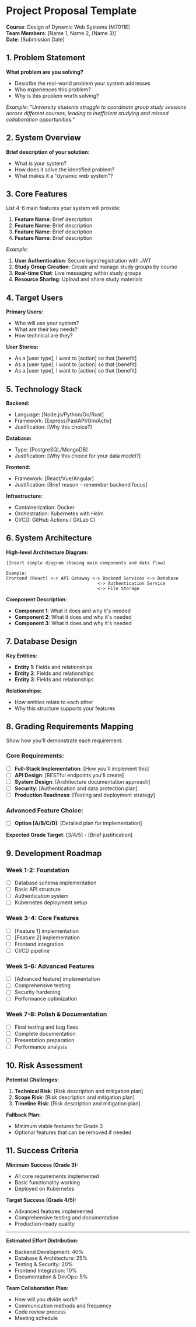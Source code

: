 # Project Proposal Template

**Course**: Design of Dynamic Web Systems (M7011E)  
**Team Members**: [Name 1, Name 2, (Name 3)]  
**Date**: [Submission Date]  

## 1. Problem Statement

**What problem are you solving?**
- Describe the real-world problem your system addresses
- Who experiences this problem?
- Why is this problem worth solving?

*Example: "University students struggle to coordinate group study sessions across different courses, leading to inefficient studying and missed collaboration opportunities."*

## 2. System Overview

**Brief description of your solution:**
- What is your system?
- How does it solve the identified problem?
- What makes it a "dynamic web system"?

## 3. Core Features

List 4-6 main features your system will provide:

1. **Feature Name**: Brief description
2. **Feature Name**: Brief description  
3. **Feature Name**: Brief description
4. **Feature Name**: Brief description

*Example:*
1. **User Authentication**: Secure login/registration with JWT
2. **Study Group Creation**: Create and manage study groups by course
3. **Real-time Chat**: Live messaging within study groups
4. **Resource Sharing**: Upload and share study materials

## 4. Target Users

**Primary Users:**
- Who will use your system?
- What are their key needs?
- How technical are they?

**User Stories:**
- As a [user type], I want to [action] so that [benefit]
- As a [user type], I want to [action] so that [benefit]
- As a [user type], I want to [action] so that [benefit]

## 5. Technology Stack

**Backend:**
- Language: [Node.js/Python/Go/Rust]
- Framework: [Express/FastAPI/Gin/Actix]
- Justification: [Why this choice?]

**Database:**
- Type: [PostgreSQL/MongoDB]  
- Justification: [Why this choice for your data model?]

**Frontend:**
- Framework: [React/Vue/Angular]
- Justification: [Brief reason - remember backend focus]

**Infrastructure:**
- Containerization: Docker
- Orchestration: Kubernetes with Helm
- CI/CD: GitHub Actions / GitLab CI

## 6. System Architecture

**High-level Architecture Diagram:**
```
[Insert simple diagram showing main components and data flow]

Example:
Frontend (React) <-> API Gateway <-> Backend Services <-> Database
                                   <-> Authentication Service
                                   <-> File Storage
```

**Component Description:**
- **Component 1**: What it does and why it's needed
- **Component 2**: What it does and why it's needed
- **Component 3**: What it does and why it's needed

## 7. Database Design

**Key Entities:**
- **Entity 1**: Fields and relationships
- **Entity 2**: Fields and relationships  
- **Entity 3**: Fields and relationships

**Relationships:**
- How entities relate to each other
- Why this structure supports your features

## 8. Grading Requirements Mapping

Show how you'll demonstrate each requirement:

### Core Requirements:
- [ ] **Full-Stack Implementation**: [How you'll implement this]
- [ ] **API Design**: [RESTful endpoints you'll create]  
- [ ] **System Design**: [Architecture documentation approach]
- [ ] **Security**: [Authentication and data protection plan]
- [ ] **Production Readiness**: [Testing and deployment strategy]

### Advanced Feature Choice:
- [ ] **Option [A/B/C/D]**: [Detailed plan for implementation]

**Expected Grade Target**: [3/4/5] - [Brief justification]

## 9. Development Roadmap

### Week 1-2: Foundation
- [ ] Database schema implementation
- [ ] Basic API structure
- [ ] Authentication system
- [ ] Kubernetes deployment setup

### Week 3-4: Core Features  
- [ ] [Feature 1] implementation
- [ ] [Feature 2] implementation
- [ ] Frontend integration
- [ ] CI/CD pipeline

### Week 5-6: Advanced Features
- [ ] [Advanced feature] implementation
- [ ] Comprehensive testing
- [ ] Security hardening
- [ ] Performance optimization

### Week 7-8: Polish & Documentation
- [ ] Final testing and bug fixes
- [ ] Complete documentation
- [ ] Presentation preparation
- [ ] Performance analysis

## 10. Risk Assessment

**Potential Challenges:**
1. **Technical Risk**: [Risk description and mitigation plan]
2. **Scope Risk**: [Risk description and mitigation plan]  
3. **Timeline Risk**: [Risk description and mitigation plan]

**Fallback Plan:**
- Minimum viable features for Grade 3
- Optional features that can be removed if needed

## 11. Success Criteria

**Minimum Success (Grade 3):**
- All core requirements implemented
- Basic functionality working
- Deployed on Kubernetes

**Target Success (Grade 4/5):**
- Advanced features implemented
- Comprehensive testing and documentation
- Production-ready quality

---

**Estimated Effort Distribution:**
- Backend Development: 40%
- Database & Architecture: 25%
- Testing & Security: 20%
- Frontend Integration: 10%
- Documentation & DevOps: 5%

**Team Collaboration Plan:**
- How will you divide work?
- Communication methods and frequency
- Code review process
- Meeting schedule